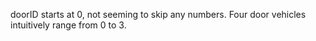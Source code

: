 doorID starts at 0, not seeming to skip any numbers. Four door vehicles intuitively range from 0 to 3.
